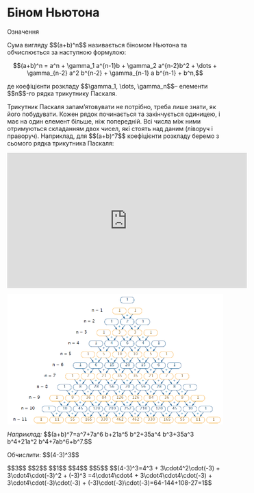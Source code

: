 # Біном Ньютона

<div class="space">
<div class="eoz-wrap">
<span class="eoz">Означення</span> 
<div class="eoz-text">
<p>Сума вигляду $$(a+b)^n$$ називається біномом Ньютона та обчислюється за наступною формулою:</p>
<p align="center">$$(a+b)^n = a^n + \gamma_1 a^{n-1}b + \gamma_2 a^{n-2}b^2 + \dots + \gamma_{n-2} a^2 b^{n-2} + \gamma_{n-1} a b^{n-1} + b^n,$$</p>
<p>де коефіцієнти розкладу $$\gamma_1, \dots, \gamma_n$$– елементи $$n$$-го рядка трикутнику Паскаля.</p>
</div>
</div>
</div>

<p>Трикутник Паскаля запам’ятовувати не потрібно, треба лише знати, як його побудувати. Кожен рядок починається та закінчується одиницею, і має на один елемент більше, ніж попередній. Всі числа між ними отримуються складанням двох чисел, які стоять над даним (ліворуч і праворуч). Наприклад, для  $$(a+b)^7$$ коефіцієнти розкладу беремо з сьомого рядка трикутника Паскаля:</p>

<div class="space">
</div>

<div class="fluidMedia">
<iframe align="center" width="560" height="315" src="https://www.youtube.com/embed/VgtTYaI_t28" frameborder="0" allowfullscreen></iframe>
</div>
<div class="popup">
</div>

<div class="space">
</div>

<div class="space"><p align="center"><img align="middle" class="image" src="../pics/m1_3_2.png"/></p></div>

<p><i>Наприклад:</i> $$(a+b)^7=a^7+7a^6 b+21a^5 b^2+35a^4 b^3+35a^3 b^4+21a^2 b^4+7ab^6+b^7.$$</p>

<div class="space"></div>

<quiz correctLabel="correct" incorrectLabel="incorrect" checkLabel="check">
    <question text="">
        <p>Обчислити: $$(4-3)^3$$</p>
        <answer>$$3$$</answer>
        <answer>$$2$$</answer>
        <answer correct>$$1$$</answer>
        <answer>$$4$$</answer>
        <answer>$$5$$</answer>
        <explanation>
        $$(4-3)^3=4^3 + 3\cdot4^2\cdot(-3) + 3\cdot4\cdot(-3)^2 + (-3)^3 =4\cdot4\cdot4 + 3\cdot4\cdot4\cdot(-3) + 3\cdot4\cdot(-3)\cdot(-3) + (-3)\cdot(-3)\cdot(-3)=64-144+108-27=1$$
        </explanation>
    </question>
</quiz>